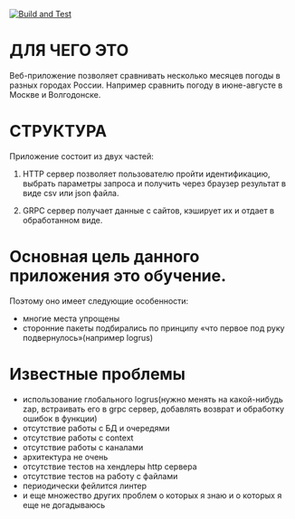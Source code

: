 [![Build and Test](https://github.com/ffo32167/weather/workflows/Build%20and%20Test/badge.svg)](https://github.com/ffo32167/weather/actions)


ДЛЯ ЧЕГО ЭТО
=====================
Веб-приложение позволяет сравнивать несколько месяцев погоды в разных городах России. Например сравнить погоду в июне-августе в Москве и Волгодонске.

СТРУКТУРА
=====================
Приложение состоит из двух частей:
1. HTTP сервер позволяет пользователю пройти идентификацию, выбрать параметры запроса и получить через браузер результат в виде csv или json файла.

2. GRPC сервер получает данные с сайтов, кэширует их и отдает в обработанном виде.


Основная цель данного приложения это обучение. 
=====================
Поэтому оно имеет следующие особенности:
* многие места упрощены
* сторонние пакеты подбирались по принципу «что первое под руку подвернулось»(например logrus)

Известные проблемы
=====================
* использование глобального logrus(нужно менять на какой-нибудь zap, встраивать его в grpc сервер, добавлять возврат и обработку ошибок в функции)
* отсутствие работы с БД и очередями
* отсутствие работы с context
* отсутствие работы с каналами
* архитектура не очень
* отсутствие тестов на хендлеры http сервера
* отсутствие тестов на работу с файлами
* периодически фейлится линтер
* и еще множество других проблем о которых я знаю и о которых я еще не догадываюсь
